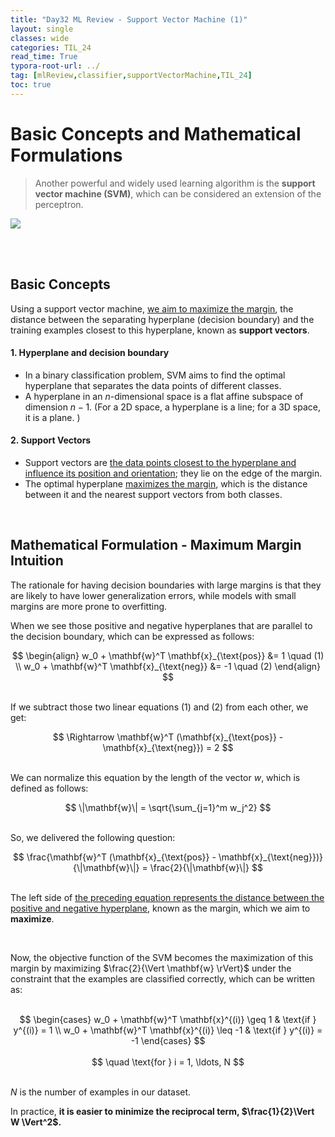 ```yaml
---
title: "Day32 ML Review - Support Vector Machine (1)"
layout: single
classes: wide
categories: TIL_24
read_time: True
typora-root-url: ../
tag: [mlReview,classifier,supportVectorMachine,TIL_24]
toc: true 
---
```


# Basic Concepts and Mathematical Formulations 

> Another powerful and widely used learning algorithm is the **support vector machine (SVM)**, which can be considered an extension of the perceptron. 

<img src="/blog/images/2024-07-23-TIL24_Day32/DD8DFD26-A0CC-4E5B-A18A-8332363758E6_1_105_c.jpeg">

<br><br>

## Basic Concepts

Using a support vector machine, <u>we aim to maximize the margin</u>, the distance between the separating hyperplane (decision boundary) and the training examples closest to this hyperplane, known as **support vectors**.

#### 1. Hyperplane and decision boundary

- In a binary classification problem, SVM aims to find the optimal hyperplane that separates the data points of different classes.
- A hyperplane in an $n$-dimensional space is a flat affine subspace of dimension $n-1$.  (For a 2D space, a hyperplane is a line; for a 3D space, it is a plane. )



#### 2. Support Vectors

- Support vectors are <u>the data points closest to the hyperplane and influence its position and orientation</u>; they lie on the edge of the margin.
- The optimal hyperplane <u>maximizes the margin</u>, which is the distance between it and the nearest support vectors from both classes. 

<br>

## Mathematical Formulation - Maximum Margin Intuition

The rationale for having decision boundaries with large margins is that they are likely to have lower generalization errors, while models with small margins are more prone to overfitting.

When we see those positive and negative hyperplanes that are parallel to the decision boundary, which can be expressed as follows:

<center>
  $$
  \begin{align}
w_0 + \mathbf{w}^T \mathbf{x}_{\text{pos}} &= 1 \quad (1) \\
w_0 + \mathbf{w}^T \mathbf{x}_{\text{neg}} &= -1 \quad (2)
\end{align}
  $$
</center>
<br>

If we subtract those two linear equations (1) and (2) from each other, we get:

<center>
  $$
  \Rightarrow \mathbf{w}^T (\mathbf{x}_{\text{pos}} - \mathbf{x}_{\text{neg}}) = 2
  $$
</center>

<br>

We can normalize this equation by the length of the vector $w$, which is defined as follows: <br>

<center>
  $$
    \|\mathbf{w}\| = \sqrt{\sum_{j=1}^m w_j^2}
  $$
</center>

<br>

So, we delivered the following question:

<center>
  $$
  \frac{\mathbf{w}^T (\mathbf{x}_{\text{pos}} - \mathbf{x}_{\text{neg}})}{\|\mathbf{w}\|} = \frac{2}{\|\mathbf{w}\|}
  $$
</center>

<br>

The left side of <u>the preceding equation represents the distance between the positive and negative hyperplane</u>, known as the margin, which we aim to **maximize**.

<br>

Now, the objective function of the SVM becomes the maximization of this margin by maximizing $\frac{2}{\Vert \mathbf{w} \rVert}$ under the constraint that the examples are classified correctly, which can be written as:

<br>

<center>
  $$
   \begin{cases}
w_0 + \mathbf{w}^T \mathbf{x}^{(i)} \geq 1 & \text{if } y^{(i)} = 1 \\
w_0 + \mathbf{w}^T \mathbf{x}^{(i)} \leq -1 & \text{if } y^{(i)} = -1
\end{cases}
  $$
</center>

<br>

<center>
  $$
    \quad \text{for } i = 1, \ldots, N
  $$
</center>

<br>$N$ is the number of examples in our dataset.

In practice, **it is easier to minimize the reciprocal term, $\frac{1}{2}\Vert W \Vert^2$.**

<br><br>

